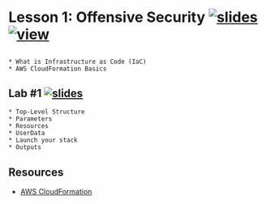 # Lesson 1: Offensive Security [![slides](../_images/slides-clean.png)](slides/june-DSO-bootcamp-week-six-lesson-one.pdf)[![view](../_images/view-clean.png)](https://speakerdeck.com/devsecops/devsecops-bootcamp-week-6-lesson-1)

##  

```
* What is Infrastructure as Code (IaC)
* AWS CloudFormation Basics

```

## Lab #1 [![slides](../_images/lab-clean.png)](labs/LAB-1.md)

```
* Top-Level Structure
* Parameters
* Resources
* UserData
* Launch your stack
* Outputs
```

## Resources
* [AWS CloudFormation](https://aws.amazon.com/cloudformation/)
